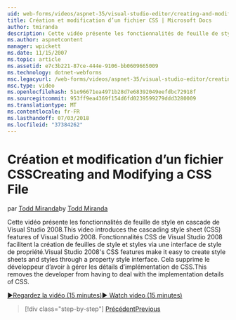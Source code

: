 ```yaml
---
uid: web-forms/videos/aspnet-35/visual-studio-editor/creating-and-modifying-a-css-file
title: Création et modification d’un fichier CSS | Microsoft Docs
author: tmiranda
description: Cette vidéo présente les fonctionnalités de feuille de style en cascade de Visual Studio 2008. Fonctionnalités de Visual Studio 2008 CSS facilitent l’utilisation créer des feuilles de style un...
ms.author: aspnetcontent
manager: wpickett
ms.date: 11/15/2007
ms.topic: article
ms.assetid: e7c3b221-87ce-444e-9106-bb0609665009
ms.technology: dotnet-webforms
msc.legacyurl: /web-forms/videos/aspnet-35/visual-studio-editor/creating-and-modifying-a-css-file
msc.type: video
ms.openlocfilehash: 51e96671ea4971b28d7e68392049eefdbc72918f
ms.sourcegitcommit: 953ff9ea4369f154d6fd0239599279ddd3280009
ms.translationtype: MT
ms.contentlocale: fr-FR
ms.lasthandoff: 07/03/2018
ms.locfileid: "37384262"
---
```

<a name="creating-and-modifying-a-css-file"></a><span data-ttu-id="385b8-104">Création et modification d’un fichier CSS</span><span class="sxs-lookup"><span data-stu-id="385b8-104">Creating and Modifying a CSS File</span></span>
====================
<span data-ttu-id="385b8-105">par [Todd Miranda](https://github.com/tmiranda)</span><span class="sxs-lookup"><span data-stu-id="385b8-105">by [Todd Miranda](https://github.com/tmiranda)</span></span>

<span data-ttu-id="385b8-106">Cette vidéo présente les fonctionnalités de feuille de style en cascade de Visual Studio 2008.</span><span class="sxs-lookup"><span data-stu-id="385b8-106">This video introduces the cascading style sheet (CSS) features of Visual Studio 2008.</span></span> <span data-ttu-id="385b8-107">Fonctionnalités CSS de Visual Studio 2008 facilitent la création de feuilles de style et styles via une interface de style de propriété.</span><span class="sxs-lookup"><span data-stu-id="385b8-107">Visual Studio 2008's CSS features make it easy to create style sheets and styles through a property style interface.</span></span> <span data-ttu-id="385b8-108">Cela supprime le développeur d’avoir à gérer les détails d’implémentation de CSS.</span><span class="sxs-lookup"><span data-stu-id="385b8-108">This removes the developer from having to deal with the implementation details of CSS.</span></span>

[<span data-ttu-id="385b8-109">&#9654;Regardez la vidéo (15 minutes)</span><span class="sxs-lookup"><span data-stu-id="385b8-109">&#9654; Watch video (15 minutes)</span></span>](https://channel9.msdn.com/Blogs/ASP-NET-Site-Videos/creating-and-modifying-a-css-file)

> [!div class="step-by-step"]
> [<span data-ttu-id="385b8-110">Précédent</span><span class="sxs-lookup"><span data-stu-id="385b8-110">Previous</span></span>](quick-tour-of-the-visual-studio-2008-integrated-development-environment.md)

